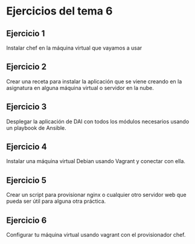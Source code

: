 # Ejercicios del tema 6
## Ejercicio 1
Instalar chef en la máquina virtual que vayamos a usar

## Ejercicio 2
Crear una receta para instalar la aplicación que se viene creando en la asignatura en alguna máquina virtual o servidor en la nube.

## Ejercicio 3
Desplegar la aplicación de DAI con todos los módulos necesarios usando un playbook de Ansible.

## Ejercicio 4
Instalar una máquina virtual Debian usando Vagrant y conectar con ella.

## Ejercicio 5
Crear un script para provisionar nginx o cualquier otro servidor web que pueda ser útil para alguna otra práctica.

## Ejercicio 6
Configurar tu máquina virtual usando vagrant con el provisionador chef.
